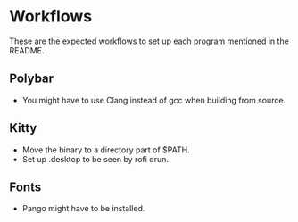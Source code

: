 # Workflows
These are the expected workflows to set up each program mentioned in the 
README.

## Polybar
- You might have to use Clang instead of gcc when building from source.

## Kitty
- Move the binary to a directory part of $PATH.
- Set up .desktop to be seen by rofi drun.

## Fonts
- Pango might have to be installed.
